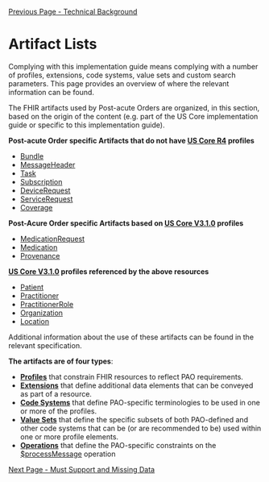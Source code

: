 [Previous Page - Technical Background](technical_background.html)

# Artifact Lists

Complying with this implementation guide means complying with a number of profiles, extensions, code systems, value sets and custom search parameters. This page provides an overview of where the relevant information can be found.

The FHIR artifacts used by Post-acute Orders are organized, in this section, based on the origin of the content (e.g. part of the US Core implementation guide or specific to this implementation guide).

**Post-acute Order specific Artifacts that do not have [US Core R4](http://build.fhir.org/ig/HL7/US-Core-R4/) profiles**

* [Bundle](http://build.fhir.org/ig/HL7/dme-orders/StructureDefinition-PAOX-bundle.html)
* [MessageHeader](http://build.fhir.org/ig/HL7/dme-orders/StructureDefinition-PAOX-messageheader.html)
* [Task](http://build.fhir.org/ig/HL7/dme-orders/StructureDefinition-PAOX-task.html)
* [Subscription](http://build.fhir.org/ig/HL7/dme-orders/StructureDefinition-PAOX-subscription.html)
* [DeviceRequest](http://build.fhir.org/ig/HL7/dme-orders/StructureDefinition-PAOX-devicerequest.html)
* [ServiceRequest](http://build.fhir.org/ig/HL7/dme-orders/StructureDefinition-PAOX-servicerequest.html)
* [Coverage](http://build.fhir.org/ig/HL7/dme-orders/StructureDefinition-PAOX-coverage.html)

**Post-Acure Order specific Artifacts based on [US Core V3.1.0](http://) profiles**

* [MedicationRequest](http://build.fhir.org/ig/HL7/dme-orders/StructureDefinition-PAOX-medicationrequest.html)
* [Medication](http://build.fhir.org/ig/HL7/dme-orders/StructureDefinition-PAOX-Medication.html)
* [Provenance](http://build.fhir.org/ig/HL7/dme-orders/StructureDefinition-PAOX-provenance.html)

**[US Core V3.1.0](http://build.fhir.org/ig/HL7/US-Core-R4) profiles referenced by the above resources**

* [Patient](http://build.fhir.org/ig/HL7/US-Core-R4/StructureDefinition-us-core-patient.html)
* [Practitioner](http://build.fhir.org/ig/HL7/US-Core-R4/StructureDefinition-us-core-practitioner.html)
* [PractitionerRole](http://build.fhir.org/ig/HL7/US-Core-R4/StructureDefinition-us-core-practitionerrole.html)
* [Organization](http://build.fhir.org/ig/HL7/US-Core-R4/StructureDefinition-us-core-organization.html)
* [Location](http://build.fhir.org/ig/HL7/US-Core-R4/StructureDefinition-us-core-location.html)

Additional information about the use of these artifacts can be found in the relevant specification.

**The artifacts are of four types**:

* 	**[Profiles](http://www.hl7.org/fhir/profiling.html)** that constrain FHIR resources to reflect PAO requirements.
* 	**[Extensions](http://www.hl7.org/fhir/extensibility.html)** that define additional data elements that can be conveyed as part of a resource.
* 	**[Code Systems](http://www.hl7.org/fhir/terminologies-systems.html)** that define PAO-specific terminologies to be used in one or more of the profiles.
* 	**[Value Sets](http://www.hl7.org/fhir/terminologies-valuesets.html)** that define the specific subsets of both PAO-defined and other code systems that can be (or are recommended to be) used within one or more profile elements.
* 	**[Operations](http:///www.hl7.org/fhir/operations.html)** that define the PAO-specific constraints on the [$processMessage](http://www.hl7.org/fhir/operation-messageheader-process-message.html) operation


[Next Page - Must Support and Missing Data](must_support_and_missing_data.html)